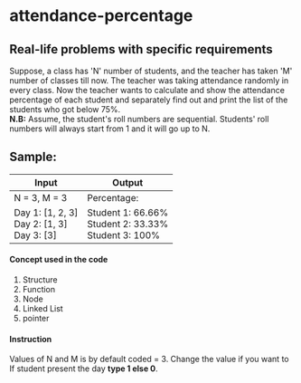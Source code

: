 # attendance-percentage
## Real-life problems with specific requirements

Suppose, a class has 'N' number of students, and the teacher has taken 'M' number of classes till now. The teacher was taking attendance randomly in every class. Now the teacher wants to calculate and show the attendance percentage of each student and separately find out and print the list of the students who got below 75%.
</br>
**N.B:** Assume, the student's roll numbers are sequential. Students' roll numbers will always start from 1 and it will go up to N.
</br>
## Sample:
|       Input       |       Output       |
| ------------------| -------------------|
|N = 3, M = 3 </br>|Percentage:</br>|
|Day 1: [1, 2, 3] </br>Day 2: [1, 3]</br>Day 3: [3] | Student 1: 66.66% </br>Student 2: 33.33%</br> Student 3: 100%|

#### Concept used in the code
1. Structure
2. Function
3. Node
4. Linked List
5. pointer

#### Instruction
Values of N and M is by default coded = 3. Change the value if you want to</br>
If student present the day **type 1 else 0**.




